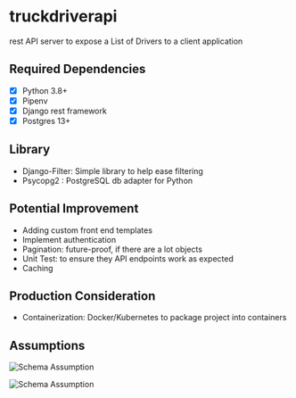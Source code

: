 # truckdriverapi
rest API server to expose a List of Drivers to a client application

## Required Dependencies
- [x]  Python 3.8+ 
- [x]  Pipenv
- [x]  Django rest framework
- [x]  Postgres 13+

## Library
- Django-Filter: Simple library to help ease filtering
- Psycopg2 : PostgreSQL db adapter for Python

## Potential Improvement
- Adding custom front end templates
- Implement authentication
- Pagination: future-proof, if there are a lot objects
- Unit Test: to ensure they API endpoints work as expected
- Caching

## Production Consideration
- Containerization: Docker/Kubernetes to package project into containers

## Assumptions

![Schema Assumption](https://user-images.githubusercontent.com/98715291/227418556-cd588a47-f237-41f5-afe0-11783061b6c9.png)

![Schema Assumption](https://user-images.githubusercontent.com/98715291/227848747-6861bef4-575a-4614-86e3-d7b04c565c9d.png)
